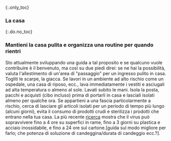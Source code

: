 {:.only_toc}
### La casa

{:.do.no_toc}
### Mantieni la casa pulita e organizza una routine per quando rientri

Sto attualmente sviluppando una guida a tal proposito e se qualcuno vuole contribuire è il benvenuto, ma così su due piedi direi: se ne hai la possibilità, valuta l'allestimento di un'area di "passaggio" per un ingresso pulito in casa. Togliti le scarpe, la giacca. Se lavori in un ambiente ad alto rischio come un ospedale, una casa di riposo, ecc., lava immediatamente i vestiti e asciugali ad alta temperatura o almeno al sole. Lavati subito le mani. Isola la posta, pacchi e acquisti (cibo incluso) prima di portarli in casa e lasciali isolati almeno per qualche ora. Se appartieni a una fascia particolarmente a rischio, cerca di lasciare gli articoli isolati per un periodo di tempo più lungo (alcuni giorni), evita il consumo di prodotti crudi e sterilizza i prodotti che entrano nella tua casa.
La più recente [ricerca](https://www.medrxiv.org/content/10.1101/2020.03.09.20033217v1.full.pdf) mostra che il virus può sopravvivere fino a 4 ore su superfici in rame, fino a 3 giorni su plastica e acciaio inossidabile, e fino a 24 ore sul cartone.\[guida sul modo migliore per farlo; che potenza di soluzione di candeggina/durata di candeggio ecc.?\].
